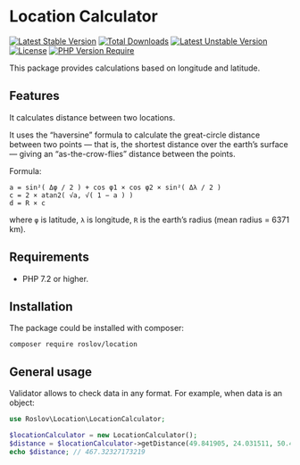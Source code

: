Location Calculator
===================

[![Latest Stable Version](http://poser.pugx.org/roslov/location/v)](https://packagist.org/packages/roslov/location)
[![Total Downloads](http://poser.pugx.org/roslov/location/downloads)](https://packagist.org/packages/roslov/location)
[![Latest Unstable Version](http://poser.pugx.org/roslov/location/v/unstable)](https://packagist.org/packages/roslov/location)
[![License](http://poser.pugx.org/roslov/location/license)](https://packagist.org/packages/roslov/location)
[![PHP Version Require](http://poser.pugx.org/roslov/location/require/php)](https://packagist.org/packages/roslov/location)

This package provides calculations based on longitude and latitude.


## Features

It calculates distance between two locations.

It uses the “haversine” formula to calculate the great-circle distance between two points — that is, the shortest
distance over the earth’s surface — giving an “as-the-crow-flies” distance between the points.

Formula:
```
a = sin²( Δφ / 2 ) + cos φ1 × cos φ2 × sin²( Δλ / 2 )
c = 2 × atan2( √a, √( 1 − a ) )
d = R × c
```
where
`φ` is latitude,
`λ` is longitude,
`R` is the earth’s radius (mean radius = 6371 km).

## Requirements

- PHP 7.2 or higher.

## Installation

The package could be installed with composer:

```shell
composer require roslov/location
```

## General usage

Validator allows to check data in any format. For example, when data is an object:

```php
use Roslov\Location\LocationCalculator;

$locationCalculator = new LocationCalculator();
$distance = $locationCalculator->getDistance(49.841905, 24.031511, 50.450885, 30.522798);
echo $distance; // 467.32327173219
```
